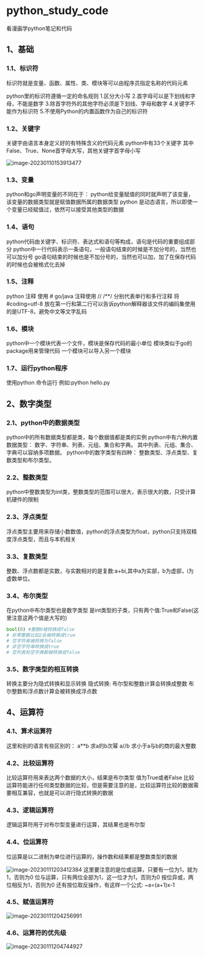 # python_study_code

看漫画学python笔记和代码

## 1、基础

### 1.1、标识符

标识符就是变量、函数、属性、类、模块等可以由程序员指定名称的代码元素

python里的标识符遵循一定的命名规则
1.区分大小写
2.首字母可以是下划线和字母，不能是数字
3.除首字符外的其他字符必须是下划线、字母和数字
4.关键字不能作为标识符
5.不使用Python的内置函数作为自己的标识符

### 1.2、关键字

关键字由语言本身定义好的有特殊含义的代码元素
python中有33个关键字 其中False、True、None首字母大写，其他关键字首字母小写

![image-20230110153913477](images\image-20230110153913477.png)

### 1.3、变量

python和go声明变量的不同在于：
python给变量赋值的同时就声明了该变量，该变量的数据类型就是赋值数据所属的数据类型
python 是动态语言，所以即使一个变量已经赋值过，依然可以接受其他类型的数据

### 1.4、语句

python代码由关键字、标识符、表达式和语句等构成，语句是代码的重要组成部分
python中一行代码表示一条语句，一般语句结束的时候是不加分号的，当然也可以加分号
go语句结束的时候也是不加分号的，当然也可以加，加了在保存代码的时候也会被格式化去掉

### 1.5、注释

python 注释 使用 #
go/java 注释使用 // /**/ 分别代表单行和多行注释
将 #coding=utf-8 放在第一行和第二行可以告诉python解释器该文件的编码集使用的是UTF-8，避免中文等文字乱码

### 1.6、模块

python中一个模块代表一个文件，模块是保存代码的最小单位
模块类似于go的package用来管理代码
一个模块可以导入另一个模块

### 1.7、运行python程序

使用python 命令运行
例如:python hello.py

## 2、数字类型

### 2.1、python中的数据类型

python中的所有数据类型都是类，每个数据值都是类的实例
python中有六种内置数据类型：
数字、字符串、列表、元组、集合和字典。
其中列表、元组、集合、字典可以容纳多项数据。
python中的数字类型有四种：
整数类型、浮点类型、复数类型和布尔类型。

### 2.2、整数类型

python中整数类型为int类，整数类型的范围可以很大，表示很大的数，只受计算机硬件的限制

### 2.3、浮点类型

浮点类型主要用来存储小数数值，python的浮点类型为float，python只支持双精度浮点类型，而且与本机相关

### 3.3、复数类型

整数、浮点数都是实数，与实数相对的是复数:a+bi,其中a为实部，b为虚部，i为虚数单位。

### 3.4、布尔类型

在python中布尔类型也是数字类型
是int类型的子类，只有两个值:True和False(这里注意这两个值是大写的)

```python
bool(0) #整数0被转换成false
# 非零整数比如2会被转换成true
# 空字符串被转换为false
# 非空字符串转换成true
# 空列表和空字典都被转换成false
```

### 3.5、数字类型的相互转换

转换主要分为隐式转换和显示转换
隐式转换:
布尔型和整数计算会转换成整数
布尔整数和浮点数计算会被转换成浮点数

## 4、运算符

### 4.1、算术运算符

这里和别的语言有些区别的：
a**b  求a的b次幂
a//b  求小于a与b的商的最大整数

### 4.2、比较运算符

比较运算符用来表达两个数据的大小，结果是布尔类型
值为True或者False
比较运算符能进行任何类型数据的比较，但是需要注意的是，比较运算符比较的数据需要相互兼容，也就是可以进行隐式转换的数据

### 4.3、逻辑运算符

逻辑运算符用于对布尔型变量进行运算，其结果也是布尔型

### 4.4、位运算符

位运算是以二进制为单位进行运算的，操作数和结果都是整数类型的数据

![image-20230111203412384](images\image-20230111203412384.png)
这里要注意的是位或运算，只要有一位为1，就为1，否则为0
位与运算，只有两位全部为1，这一位才为1，否则为0
按位异或，两位相反为1，否则为0
还有按位取反操作，有这样一个公式:
~a=(a+1)x-1

### 4.5、赋值运算符

![image-20230111204256991](images\image-20230111204256991.png)

### 4.6、运算符的优先级

![image-20230111204744927](images\image-20230111204744927.png)
